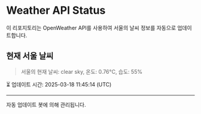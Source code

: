 
# Weather API Status

이 리포지토리는 OpenWeather API를 사용하여 서울의 날씨 정보를 자동으로 업데이트합니다.

## 현재 서울 날씨
> 서울의 현재 날씨: clear sky, 온도: 0.76°C, 습도: 55%

⏳ 업데이트 시간: 2025-03-18 11:45:14 (UTC)

---
자동 업데이트 봇에 의해 관리됩니다.

